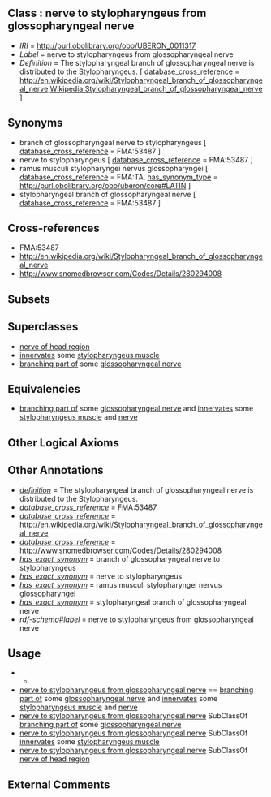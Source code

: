
## Class : nerve to stylopharyngeus from glossopharyngeal nerve

 * *IRI* = http://purl.obolibrary.org/obo/UBERON_0011317
 * *Label* = nerve to stylopharyngeus from glossopharyngeal nerve
 * *Definition* = The stylopharyngeal branch of glossopharyngeal nerve is distributed to the Stylopharyngeus. [ [database_cross_reference](../../ef/oboInOwl#hasDbXref.md) = http://en.wikipedia.org/wiki/Stylopharyngeal_branch_of_glossopharyngeal_nerve,Wikipedia:Stylopharyngeal_branch_of_glossopharyngeal_nerve ]

## Synonyms

 * branch of glossopharyngeal nerve to stylopharyngeus [ [database_cross_reference](../../ef/oboInOwl#hasDbXref.md) = FMA:53487 ]
 * nerve to stylopharyngeus [ [database_cross_reference](../../ef/oboInOwl#hasDbXref.md) = FMA:53487 ]
 * ramus musculi stylopharyngei nervus glossopharyngei [ [database_cross_reference](../../ef/oboInOwl#hasDbXref.md) = FMA:TA, [has_synonym_type](../../pe/oboInOwl#hasSynonymType.md) = http://purl.obolibrary.org/obo/uberon/core#LATIN ]
 * stylopharyngeal branch of glossopharyngeal nerve [ [database_cross_reference](../../ef/oboInOwl#hasDbXref.md) = FMA:53487 ]

## Cross-references

 * FMA:53487
 * http://en.wikipedia.org/wiki/Stylopharyngeal_branch_of_glossopharyngeal_nerve
 * http://www.snomedbrowser.com/Codes/Details/280294008

## Subsets


## Superclasses

 * [nerve of head region](../../UBERON/79/UBERON_0011779.md)
 * [innervates](../../RO/34/RO_0002134.md) some [stylopharyngeus muscle](../../UBERON/04/UBERON_0008804.md)
 * [branching part of](../../RO/80/RO_0002380.md) some [glossopharyngeal nerve](../../UBERON/49/UBERON_0001649.md)

## Equivalencies

 * [branching part of](../../RO/80/RO_0002380.md) some [glossopharyngeal nerve](../../UBERON/49/UBERON_0001649.md) and [innervates](../../RO/34/RO_0002134.md) some [stylopharyngeus muscle](../../UBERON/04/UBERON_0008804.md) and [nerve](../../UBERON/21/UBERON_0001021.md)

## Other Logical Axioms


## Other Annotations

 * *[definition](../../IAO/15/IAO_0000115.md)* = The stylopharyngeal branch of glossopharyngeal nerve is distributed to the Stylopharyngeus.
 * *[database_cross_reference](../../ef/oboInOwl#hasDbXref.md)* = FMA:53487
 * *[database_cross_reference](../../ef/oboInOwl#hasDbXref.md)* = http://en.wikipedia.org/wiki/Stylopharyngeal_branch_of_glossopharyngeal_nerve
 * *[database_cross_reference](../../ef/oboInOwl#hasDbXref.md)* = http://www.snomedbrowser.com/Codes/Details/280294008
 * *[has_exact_synonym](../../ym/oboInOwl#hasExactSynonym.md)* = branch of glossopharyngeal nerve to stylopharyngeus
 * *[has_exact_synonym](../../ym/oboInOwl#hasExactSynonym.md)* = nerve to stylopharyngeus
 * *[has_exact_synonym](../../ym/oboInOwl#hasExactSynonym.md)* = ramus musculi stylopharyngei nervus glossopharyngei
 * *[has_exact_synonym](../../ym/oboInOwl#hasExactSynonym.md)* = stylopharyngeal branch of glossopharyngeal nerve
 * *[rdf-schema#label](../../el/rdf-schema#label.md)* = nerve to stylopharyngeus from glossopharyngeal nerve

## Usage

 * -
 * [nerve to stylopharyngeus from glossopharyngeal nerve](../../UBERON/17/UBERON_0011317.md) == [branching part of](../../RO/80/RO_0002380.md) some [glossopharyngeal nerve](../../UBERON/49/UBERON_0001649.md) and [innervates](../../RO/34/RO_0002134.md) some [stylopharyngeus muscle](../../UBERON/04/UBERON_0008804.md) and [nerve](../../UBERON/21/UBERON_0001021.md)
 * [nerve to stylopharyngeus from glossopharyngeal nerve](../../UBERON/17/UBERON_0011317.md) SubClassOf [branching part of](../../RO/80/RO_0002380.md) some [glossopharyngeal nerve](../../UBERON/49/UBERON_0001649.md)
 * [nerve to stylopharyngeus from glossopharyngeal nerve](../../UBERON/17/UBERON_0011317.md) SubClassOf [innervates](../../RO/34/RO_0002134.md) some [stylopharyngeus muscle](../../UBERON/04/UBERON_0008804.md)
 * [nerve to stylopharyngeus from glossopharyngeal nerve](../../UBERON/17/UBERON_0011317.md) SubClassOf [nerve of head region](../../UBERON/79/UBERON_0011779.md)

## External Comments

